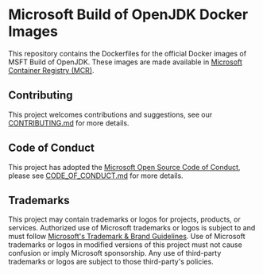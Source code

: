 # Microsoft Build of OpenJDK Docker Images

This repository contains the Dockerfiles for the official Docker images of MSFT Build of OpenJDK. These images are made available in [Microsoft Container Registry (MCR)](https://github.com/microsoft/containerregistry).

## Contributing

This project welcomes contributions and suggestions, see our [CONTRIBUTING.md](CONTRIBUTING.md) for more details.

## Code of Conduct

This project has adopted the [Microsoft Open Source Code of Conduct](https://opensource.microsoft.com/codeofconduct/), please see [CODE_OF_CONDUCT.md](CODE_OF_CONDUCT.md) for more details.

## Trademarks

This project may contain trademarks or logos for projects, products, or services. Authorized use of Microsoft
trademarks or logos is subject to and must follow
[Microsoft's Trademark & Brand Guidelines](https://www.microsoft.com/en-us/legal/intellectualproperty/trademarks/usage/general).
Use of Microsoft trademarks or logos in modified versions of this project must not cause confusion or imply Microsoft sponsorship.
Any use of third-party trademarks or logos are subject to those third-party's policies.
